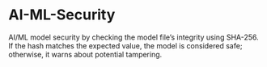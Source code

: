 # AI-ML-Security

AI/ML model security by checking the model file’s integrity using SHA-256. 
If the hash matches the expected value, the model is considered safe; otherwise, it warns about potential tampering. 

